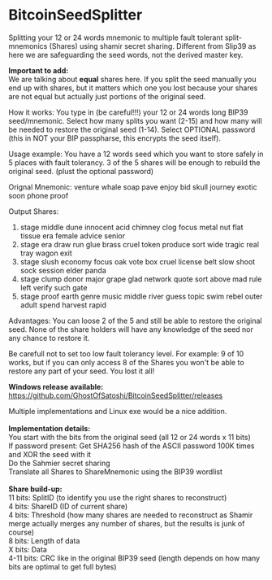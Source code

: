 # BitcoinSeedSplitter
Splitting your 12 or 24 words mnemonic to multiple fault tolerant split-mnemonics (Shares) using shamir secret sharing.
Different from Slip39 as here we are safeguarding the seed words, not the derived master key.

<b>Important to add:</b><br/>
We are talking about <b>equal</b> shares here. If you split the seed manually you end up with shares, but it matters which one you lost because your shares are not equal but actually just portions of the original seed.

How it works:
You type in (be careful!!!) your 12 or 24 words long BIP39 seed/mnemonic.
Select how many splits you want (2-15) and how many will be needed to restore the original seed (1-14).
Select OPTIONAL password (this in NOT your BIP passpharse, this encrypts the seed itself).

Usage example:
You have a 12 words seed which you want to store safely in 5 places with fault tolerancy. 3 of the 5 shares will be enough to rebuild the original seed.
(plust the optional password)

Orignal Mnemonic:
venture whale soap pave enjoy bid skull journey exotic soon phone proof

Output Shares:
1. stage middle dune innocent acid chimney clog focus metal nut flat tissue era female advice senior
2. stage era draw run glue brass cruel token produce sort wide tragic real tray wagon exit
3. stage slush economy focus oak vote box cruel license belt slow shoot sock session elder panda
4. stage clump donor major grape glad network quote sort above mad rule left verify such gate
5. stage proof earth genre music middle river guess topic swim rebel outer adult spend harvest rapid

Advantages:
You can loose 2 of the 5 and still be able to restore the original seed.
None of the share holders will have any knowledge of the seed nor any chance to restore it.

Be carefull not to set too low fault tolerancy level. For example: 9 of 10 works, but if you can only  access 8 of the Shares you won't be able to restore any part of your seed. You lost it all!

<b>Windows release available:</b>
https://github.com/GhostOfSatoshi/BitcoinSeedSplitter/releases

Multiple implementations and Linux exe would be a nice addition.
<br/><br/>
<b>Implementation details:</b><br/>
You start with the bits from the original seed (all 12 or 24 words x 11 bits)<br/>
If password present: Get SHA256 hash of the ASCII password 100K times and  XOR the seed with it<br/>
Do the Sahmier secret sharing<br/>
Translate all Shares to ShareMnemonic using the BIP39 wordlist<br/>
<br/>
<b>Share build-up:</b><br/>
11 bits: SplitID (to identify you use the right shares to reconstruct)<br/>
4 bits:  ShareID (ID of current share)<br/>
4 bits:  Threshold (how many shares are needed to reconstruct as Shamir merge actually merges any number of shares, but the results is junk of course)<br/>
8 bits:  Length of data<br/>
X bits:  Data<br/>
4-11 bits: CRC like in the original BIP39 seed  (length depends on how many bits are optimal to get full bytes) <br/>
